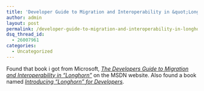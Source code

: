 ```yaml
---
title: 'Developer Guide to Migration and Interoperability in &quot;Longhorn&quot;'
author: admin
layout: post
permalink: /developer-guide-to-migration-and-interoperability-in-longhorn/
dsq_thread_id:
  - 26007961
categories:
  - Uncategorized
---
```

Found that book i got from Microsoft, *[The Developers Guide to Migration and Interoperability in &#8220;Longhorn&#8221;][1]* on the MSDN website. Also found a book named [*Introducing &#8220;Longhorn&#8221; for Developers*][2].

 [1]: http://msdn.microsoft.com/library/default.asp?url=/library/en-us/dnlongmig/html/intmiglongtoc.asp
 [2]: http://msdn.microsoft.com/library/en-us/dnintlong/html/longhornintrotoc.asp?frame=true